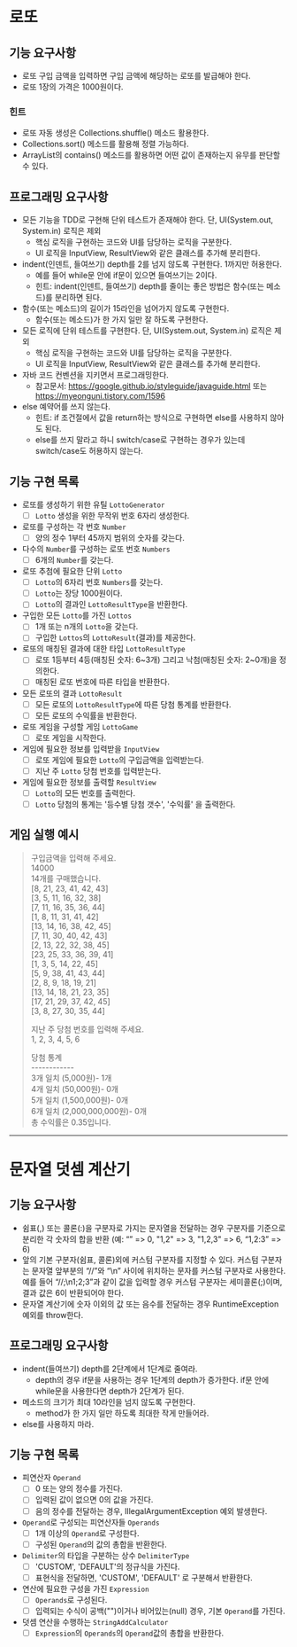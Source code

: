 # 로또

## 기능 요구사항

* 로또 구입 금액을 입력하면 구입 금액에 해당하는 로또를 발급해야 한다.
* 로또 1장의 가격은 1000원이다.

### 힌트

* 로또 자동 생성은 Collections.shuffle() 메소드 활용한다.
* Collections.sort() 메소드를 활용해 정렬 가능하다.
* ArrayList의 contains() 메소드를 활용하면 어떤 값이 존재하는지 유무를 판단할 수 있다.

## 프로그래밍 요구사항

* 모든 기능을 TDD로 구현해 단위 테스트가 존재해야 한다. 단, UI(System.out, System.in) 로직은 제외
    * 핵심 로직을 구현하는 코드와 UI를 담당하는 로직을 구분한다.
    * UI 로직을 InputView, ResultView와 같은 클래스를 추가해 분리한다.
* indent(인덴트, 들여쓰기) depth를 2를 넘지 않도록 구현한다. 1까지만 허용한다.
    * 예를 들어 while문 안에 if문이 있으면 들여쓰기는 2이다.
    * 힌트: indent(인덴트, 들여쓰기) depth를 줄이는 좋은 방법은 함수(또는 메소드)를 분리하면 된다.
* 함수(또는 메소드)의 길이가 15라인을 넘어가지 않도록 구현한다.
    * 함수(또는 메소드)가 한 가지 일만 잘 하도록 구현한다.
* 모든 로직에 단위 테스트를 구현한다. 단, UI(System.out, System.in) 로직은 제외
    * 핵심 로직을 구현하는 코드와 UI를 담당하는 로직을 구분한다.
    * UI 로직을 InputView, ResultView와 같은 클래스를 추가해 분리한다.
* 자바 코드 컨벤션을 지키면서 프로그래밍한다.
    * 참고문서: https://google.github.io/styleguide/javaguide.html 또는 https://myeonguni.tistory.com/1596
* else 예약어를 쓰지 않는다.
    * 힌트: if 조건절에서 값을 return하는 방식으로 구현하면 else를 사용하지 않아도 된다.
    * else를 쓰지 말라고 하니 switch/case로 구현하는 경우가 있는데 switch/case도 허용하지 않는다.

## 기능 구현 목록

* 로또를 생성하기 위한 유틸 `LottoGenerator`
    * [ ] `Lotto` 생성을 위한 무작위 번호 6자리 생성한다.
* 로또를 구성하는 각 번호 `Number`
    * [ ] 양의 정수 1부터 45까지 범위의 숫자를 갖는다.
* 다수의 `Number`를 구성하는 로또 번호 `Numbers`
    * [ ] 6개의 `Number`를 갖는다.
* 로또 추첨에 필요한 단위 `Lotto`
    * [ ] `Lotto`의 6자리 번호 `Numbers`를 갖는다.
    * [ ] `Lotto`는 장당 1000원이다.
    * [ ] `Lotto`의 결과인 `LottoResultType`을 반환한다.
* 구입한 모든 `Lotto`를 가진 `Lottos`
    * [ ] 1개 또는 n개의 `Lotto`을 갖는다.
    * [ ] 구입한 `Lottos`의 `LottoResult`(결과)를 제공한다.
* 로또의 매칭된 결과에 대한 타입 `LottoResultType`
    * [ ] 로또 1등부터 4등(매칭된 숫자: 6~3개) 그리고 낙첨(매칭된 숫자: 2~0개)을 정의한다.
    * [ ] 매칭된 로또 번호에 따른 타입을 반환한다.
* 모든 로또의 결과 `LottoResult`
    * [ ] 모든 로또의 `LottoResultType`에 따른 당첨 통계를 반환한다.
    * [ ] 모든 로또의 수익률을 반환한다.
* 로또 게임을 구성할 게임 `LottoGame`
    * [ ] 로또 게임을 시작한다.
* 게임에 필요한 정보를 입력받을 `InputView`
    * [ ] 로또 게임에 필요한 `Lotto`의 구입금액을 입력받는다.
    * [ ] 지난 주 `Lotto` 당첨 번호를 입력받는다.
* 게임에 필요한 정보를 출력할 `ResultView`
    * [ ] `Lotto`의 모든 번호를 출력한다.
    * [ ] `Lotto` 당첨의 통계는 '등수별 당첨 갯수', '수익률' 을 출력한다.

## 게임 실행 예시

> 구입금액을 입력해 주세요.  
> 14000  
> 14개를 구매했습니다.  
> [8, 21, 23, 41, 42, 43]  
> [3, 5, 11, 16, 32, 38]  
> [7, 11, 16, 35, 36, 44]  
> [1, 8, 11, 31, 41, 42]  
> [13, 14, 16, 38, 42, 45]  
> [7, 11, 30, 40, 42, 43]  
> [2, 13, 22, 32, 38, 45]  
> [23, 25, 33, 36, 39, 41]  
> [1, 3, 5, 14, 22, 45]  
> [5, 9, 38, 41, 43, 44]  
> [2, 8, 9, 18, 19, 21]  
> [13, 14, 18, 21, 23, 35]  
> [17, 21, 29, 37, 42, 45]  
> [3, 8, 27, 30, 35, 44]
>
> 지난 주 당첨 번호를 입력해 주세요.  
> 1, 2, 3, 4, 5, 6
>
> 당첨 통계  
> &#45;&#45;&#45;&#45;&#45;&#45;&#45;&#45;&#45;&#45;&#45;&#45;  
> 3개 일치 (5,000원)- 1개  
> 4개 일치 (50,000원)- 0개  
> 5개 일치 (1,500,000원)- 0개  
> 6개 일치 (2,000,000,000원)- 0개  
> 총 수익률은 0.35입니다.

* * *

# 문자열 덧셈 계산기

## 기능 요구사항

* 쉼표(,) 또는 콜론(:)을 구분자로 가지는 문자열을 전달하는 경우 구분자를 기준으로 분리한 각 숫자의 합을 반환 (예: “” => 0, "1,2" => 3, "1,2,3"
  => 6, “1,2:3” => 6)
* 앞의 기본 구분자(쉼표, 콜론)외에 커스텀 구분자를 지정할 수 있다. 커스텀 구분자는 문자열 앞부분의 “//”와 “\n” 사이에 위치하는 문자를 커스텀 구분자로 사용한다. 예를 들어 “//;\n1;2;3”과 같이
  값을 입력할 경우 커스텀 구분자는 세미콜론(;)이며, 결과 값은 6이 반환되어야 한다.
* 문자열 계산기에 숫자 이외의 값 또는 음수를 전달하는 경우 RuntimeException 예외를 throw한다.

## 프로그래밍 요구사항

* indent(들여쓰기) depth를 2단계에서 1단계로 줄여라.
    * depth의 경우 if문을 사용하는 경우 1단계의 depth가 증가한다. if문 안에 while문을 사용한다면 depth가 2단계가 된다.
* 메소드의 크기가 최대 10라인을 넘지 않도록 구현한다.
    * method가 한 가지 일만 하도록 최대한 작게 만들어라.
* else를 사용하지 마라.

## 기능 구현 목록

* 피연산자 `Operand`
    * [ ] 0 또는 양의 정수를 가진다.
    * [ ] 입력된 값이 없으면 0의 값을 가진다.
    * [ ] 음의 정수를 전달하는 경우, IllegalArgumentException 예외 발생한다.
* `Operand`로 구성되는 피연산자들 `Operands`
    * [ ] 1개 이상의 `Operand`로 구성한다.
    * [ ] 구성된 `Operand`의 값의 총합을 반환한다.
* `Delimiter`의 타입을 구분하는 상수 `DelimiterType`
    * [ ] 'CUSTOM', 'DEFAULT'의 정규식을 가진다.
    * [ ] 표현식을 전달하면, 'CUSTOM', 'DEFAULT' 로 구분해서 반환한다.
* 연산에 필요한 구성을 가진 `Expression`
    * [ ] `Operands`로 구성된다.
    * [ ] 입력되는 수식이 공백("")이거나 비어있는(null) 경우, 기본 `Operand`를 가진다.
* 덧셈 연산을 수행하는 `StringAddCalculator`
    * [ ] `Expression`의 `Operands`의 `Operand`값의 총합을 반환한다.
